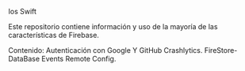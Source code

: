 Ios Swift

Este repositorio contiene información y uso de la mayoría de las características de Firebase.

Contenido:
Autenticación con Google Y GitHub
Crashlytics.
FireStore-DataBase
Events
Remote Config.
